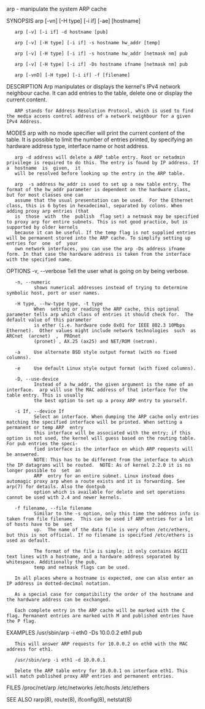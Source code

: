    arp - manipulate the system ARP cache

SYNOPSIS
       arp [-vn] [-H type] [-i if] [-ae] [hostname]

       arp [-v] [-i if] -d hostname [pub]
    
       arp [-v] [-H type] [-i if] -s hostname hw_addr [temp]
    
       arp [-v] [-H type] [-i if] -s hostname hw_addr [netmask nm] pub
    
       arp [-v] [-H type] [-i if] -Ds hostname ifname [netmask nm] pub
    
       arp [-vnD] [-H type] [-i if] -f [filename]

DESCRIPTION
       Arp manipulates or displays the kernel's IPv4 network neighbour cache. It can add entries to the table, delete one or display the current content.

       ARP stands for Address Resolution Protocol, which is used to find the media access control address of a network neighbour for a given IPv4 Address.

MODES
       arp  with no mode specifier will print the current content of the table. It is possible to limit the number of entries printed, by specifying an hardware address
       type, interface name or host address.

       arp -d address will delete a ARP table entry. Root or netadmin privilege is required to do this. The entry is found by IP address. If a  hostname  is  given,  it
       will be resolved before looking up the entry in the ARP table.
    
       arp  -s address hw_addr is used to set up a new table entry. The format of the hw_addr parameter is dependent on the hardware class, but for most classes one can
       assume that the usual presentation can be used.  For the Ethernet class, this is 6 bytes in hexadecimal, separated by colons. When adding proxy arp entries (that
       is  those  with  the  publish  flag set) a netmask may be specified to proxy arp for entire subnets. This is not good practice, but is supported by older kernels
       because it can be useful. If the temp flag is not supplied entries will be permanent stored into the ARP cache. To simplify setting up entries for  one  of  your
       own network interfaces, you can use the arp -Ds address ifname form. In that case the hardware address is taken from the interface with the specified name.

OPTIONS
       -v, --verbose
              Tell the user what is going on by being verbose.

       -n, --numeric
              shows numerical addresses instead of trying to determine symbolic host, port or user names.
    
       -H type, --hw-type type, -t type
              When  setting or reading the ARP cache, this optional parameter tells arp which class of entries it should check for.  The default value of this parameter
              is ether (i.e. hardware code 0x01 for IEEE 802.3 10Mbps Ethernet).  Other values might include network technologies  such  as  ARCnet  (arcnet)  ,  PROnet
              (pronet) , AX.25 (ax25) and NET/ROM (netrom).
    
       -a     Use alternate BSD style output format (with no fixed columns).
    
       -e     Use default Linux style output format (with fixed columns).
    
       -D, --use-device
              Instead of a hw_addr, the given argument is the name of an interface.  arp will use the MAC address of that interface for the table entry. This is usually
              the best option to set up a proxy ARP entry to yourself.
    
       -i If, --device If
              Select an interface. When dumping the ARP cache only entries matching the specified interface will be printed. When setting a permanent or temp ARP  entry
              this interface will be associated with the entry; if this option is not used, the kernel will guess based on the routing table. For pub entries the speci‐
              fied interface is the interface on which ARP requests will be answered.
              NOTE: This has to be different from the interface to which the IP datagrams will be routed.  NOTE: As of kernel 2.2.0 it is no longer possible to  set  an
              ARP  entry for an entire subnet. Linux instead does automagic proxy arp when a route exists and it is forwarding. See arp(7) for details. Also the dontpub
              option which is available for delete and set operations cannot be used with 2.4 and newer kernels.
    
       -f filename, --file filename
              Similar to the -s option, only this time the address info is taken from file filename.  This can be used if ARP entries for a lot of hosts have to be  set
              up.  The name of the data file is very often /etc/ethers, but this is not official. If no filename is specified /etc/ethers is used as default.
    
              The format of the file is simple; it only contains ASCII text lines with a hostname, and a hardware address separated by whitespace. Additionally the pub,
              temp and netmask flags can be used.
    
       In all places where a hostname is expected, one can also enter an IP address in dotted-decimal notation.
    
       As a special case for compatibility the order of the hostname and the hardware address can be exchanged.
    
       Each complete entry in the ARP cache will be marked with the C flag. Permanent entries are marked with M and published entries have the P flag.

EXAMPLES
       /usr/sbin/arp -i eth0 -Ds 10.0.0.2 eth1 pub

       This will answer ARP requests for 10.0.0.2 on eth0 with the MAC address for eth1.
    
       /usr/sbin/arp -i eth1 -d 10.0.0.1
    
       Delete the ARP table entry for 10.0.0.1 on interface eth1. This will match published proxy ARP entries and permanent entries.

FILES
       /proc/net/arp
       /etc/networks
       /etc/hosts
       /etc/ethers

SEE ALSO
       rarp(8), route(8), ifconfig(8), netstat(8)